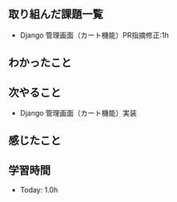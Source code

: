 ## 取り組んだ課題一覧
- Django 管理画面（カート機能）PR指摘修正:1h

## わかったこと

## 次やること
- Django 管理画面（カート機能）実装
## 感じたこと

## 学習時間
- Today: 1.0h